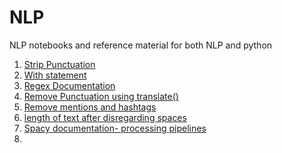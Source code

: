 # NLP
NLP notebooks and reference material for both NLP and python
1. [Strip Punctuation](https://stackoverflow.com/questions/265960/best-way-to-strip-punctuation-from-a-string?utm_source=pocket_mylist)
2. [With statement](https://www.geeksforgeeks.org/with-statement-in-python/)
3. [Regex Documentation](https://docs.python.org/3/library/re.html)
4. [Remove Punctuation using translate()](https://stackoverflow.com/questions/34293875/how-to-remove-punctuation-marks-from-a-string-in-python-3-x-using-translate)
5. [Remove mentions and hashtags](https://catriscode.com/2021/03/02/extracting-or-removing-mentions-and-hashtags-in-tweets-using-python/)
6. [length of text after disregarding spaces](https://stackoverflow.com/questions/19669001/using-len-for-text-but-discarding-spaces-in-the-count)
7. [Spacy documentation- processing pipelines](https://spacy.io/usage/processing-pipelines)
8. 
